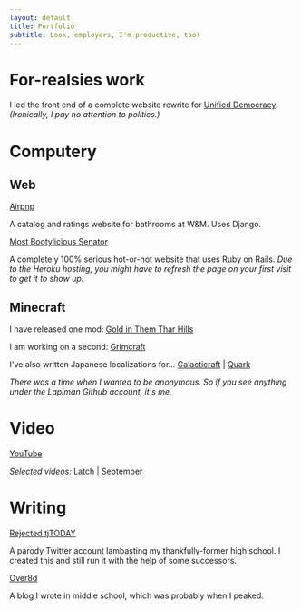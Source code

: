 ```yaml
---
layout: default
title: Portfolio
subtitle: Look, employers, I'm productive, too!
---
```

# For-realsies work

I led the front end of a complete website rewrite for [Unified Democracy](https://www.unifieddemocracy.org/). *(Ironically, I pay no attention to politics.)*

# Computery

## Web

[Airpnp](images/airpnp.png)

A catalog and ratings website for bathrooms at W&M. Uses Django.

[Most Bootylicious Senator](https://most-bootylicious-senator.herokuapp.com)

A completely 100% serious hot-or-not website that uses Ruby on Rails. *Due to the Heroku hosting, you might have to refresh the page on your first visit to get it to show up.*

## Minecraft

I have released one mod: [Gold in Them Thar Hills](https://github.com/theycallmezeal/goldinthemtharhills)

I am working on a second: [Grimcraft](https://github.com/thinkplank/grimcraft)

I've also written Japanese localizations for... [Galacticraft](https://github.com/micdoodle8/Galacticraft/blob/master/src/main/resources/assets/galacticraftcore/lang/ja_JP.lang) | [Quark](https://github.com/Vazkii/Quark/blob/master/src/main/resources/assets/quark/lang/ja_JP.lang)

*There was a time when I wanted to be anonymous. So if you see anything under the Lapiman Github account, it's me.*

# Video

[YouTube](https://www.youtube.com/channel/UCa0k3CJiiQBqX5UbYlqGZPg)

*Selected videos:* [Latch](https://youtu.be/2tU0Qv6Z9bE) \| [September](https://youtu.be/AUqUBdKvraI)

# Writing

[Rejected tjTODAY](http://twitter.com/rejectedtjTODAY)

A parody Twitter account lambasting my thankfully-former high school. I created this and still run it with the help of some successors.

[Over8d](http://over8d.wordpress.com)

A blog I wrote in middle school, which was probably when I peaked.
